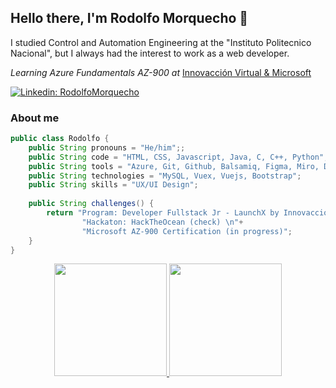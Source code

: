 ## Hello there, I'm Rodolfo Morquecho 👋

I studied Control and Automation Engineering at the "Instituto Politecnico Nacional", but I always had the interest to work as a web developer.

*Learning Azure Fundamentals AZ-900 at* [Innovacción Virtual & Microsoft](https://innovaccionvirtual.my.canva.site/)

[![Linkedin: RodolfoMorquecho](https://img.shields.io/badge/LinkedIn-0077B5?style=for-the-badge&logo=linkedin&logoColor=white)](https://www.linkedin.com/in/rodolfo-morquecho-fern%C3%A1ndez/)

### About me
```java
public class Rodolfo {
    public String pronouns = "He/him";;
    public String code = "HTML, CSS, Javascript, Java, C, C++, Python";
    public String tools = "Azure, Git, Github, Balsamiq, Figma, Miro, Docker";
    public String technologies = "MySQL, Vuex, Vuejs, Bootstrap";
    public String skills = "UX/UI Design";
    
    public String challenges() {
        return "Program: Developer Fullstack Jr - LaunchX by Innovacción Virtual & Microsoft (check)\n"+
                "Hackaton: HackTheOcean (check) \n"+
                "Microsoft AZ-900 Certification (in progress)";
    }
}
```

<div align="center">
  <a href="https://github.com/RodolfoMorquecho">
  <img height="180em" src="https://github-readme-stats.vercel.app/api?username=RodolfoMorquecho&show_icons=true&theme=gotham&include_all_commits=true&count_private=true"/>
  <img height="180em" src="https://github-readme-stats.vercel.app/api/top-langs/?username=RodolfoMorquecho&layout=compact&langs_count=7&theme=gotham"/>
</div>

<!--
[![Rodolfo Morquecho's GitHub stats](https://github-readme-stats.vercel.app/api?username=RodolfoMorquecho)](https://github.com/RodolfoMorquecho/github-readme-stats) [![Top Langs](https://github-readme-stats.vercel.app/api/top-langs/?username=RodolfoMorquecho&layout=compact)](https://github.com/RodolfoMorquecho/github-readme-stats)

**RodolfoMorquecho/RodolfoMorquecho** is a ✨ _special_ ✨ repository because its `README.md` (this file) appears on your GitHub profile.

Here are some ideas to get you started:

- 🔭 I’m currently working on ...
- 🌱 I’m currently learning ...
- 👯 I’m looking to collaborate on ...
- 🤔 I’m looking for help with ...
- 💬 Ask me about ...
- 📫 How to reach me: ...
- 😄 Pronouns: ...
- ⚡ Fun fact: ...
-->
